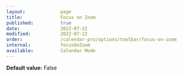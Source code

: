 ```yaml
---
layout:             page
title:              Focus on Zoom
published:          true
date:               2022-07-22
modified:           2022-07-22
order:              /calendar-pro/options/toolbar/focus-on-zoom
internal:           focusOnZoom
available:          Calendar Mode
---
```

**Default value:** False
